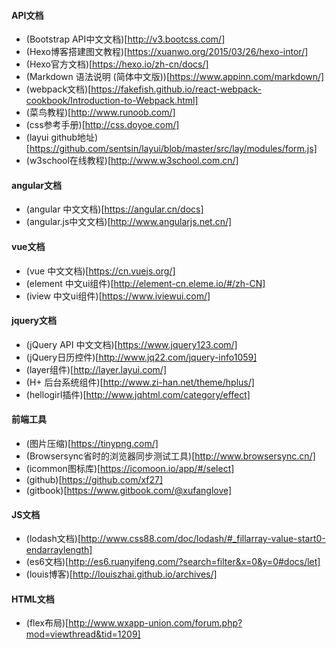 #### API文档
* (Bootstrap API中文文档)[http://v3.bootcss.com/]
* (Hexo博客搭建图文教程)[https://xuanwo.org/2015/03/26/hexo-intor/]
* (Hexo官方文档)[https://hexo.io/zh-cn/docs/]
* (Markdown 语法说明 (简体中文版))[https://www.appinn.com/markdown/]
* (webpack文档)[https://fakefish.github.io/react-webpack-cookbook/Introduction-to-Webpack.html]
* (菜鸟教程)[http://www.runoob.com/]
* (css参考手册)[http://css.doyoe.com/]
* (layui github地址)[https://github.com/sentsin/layui/blob/master/src/lay/modules/form.js]
* (w3school在线教程)[http://www.w3school.com.cn/]

#### angular文档
* (angular 中文文档)[https://angular.cn/docs]
* (angular.js中文文档)[http://www.angularjs.net.cn/]

#### vue文档
* (vue 中文文档)[https://cn.vuejs.org/]
* (element 中文ui组件)[http://element-cn.eleme.io/#/zh-CN]
* (iview 中文ui组件)[https://www.iviewui.com/]

#### jquery文档
* (jQuery API 中文文档)[https://www.jquery123.com/]
* (jQuery日历控件)[http://www.jq22.com/jquery-info1059]
* (layer组件)[http://layer.layui.com/]
* (H+ 后台系统组件)[http://www.zi-han.net/theme/hplus/]
* (hellogirl插件)[http://www.jqhtml.com/category/effect]


#### 前端工具

* (图片压缩)[https://tinypng.com/]
* (Browsersync省时的浏览器同步测试工具)[http://www.browsersync.cn/]
* (icommon图标库)[https://icomoon.io/app/#/select]
* (github)[https://github.com/xf27]
* (gitbook)[https://www.gitbook.com/@xufanglove]

#### JS文档
* (lodash文档)[http://www.css88.com/doc/lodash/#_fillarray-value-start0-endarraylength]
* (es6文档)[http://es6.ruanyifeng.com/?search=filter&x=0&y=0#docs/let]
* (louis博客)[http://louiszhai.github.io/archives/]

#### HTML文档
* (flex布局)[http://www.wxapp-union.com/forum.php?mod=viewthread&tid=1209]

